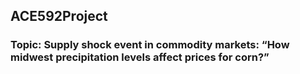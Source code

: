 ## ACE592Project
### Topic:   Supply shock event in commodity markets: “How midwest precipitation levels affect prices for corn?”
